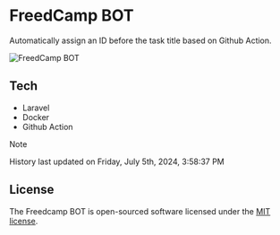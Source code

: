 # FreedCamp BOT

Automatically assign an ID before the task title based on Github Action.

![FreedCamp BOT](https://repository-images.githubusercontent.com/737932867/7d34798b-2680-471c-b089-a78a718d3d6a)

## Tech

- Laravel
- Docker
- Github Action

> [!NOTE]  
> History last updated on Friday, July 5th, 2024, 3:58:37 PM

## License

The Freedcamp BOT is open-sourced software licensed under the [MIT license](https://opensource.org/licenses/MIT).
